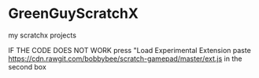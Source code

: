 # GreenGuyScratchX
my scratchx projects

IF THE CODE DOES NOT WORK
press "Load Experimental Extension
paste https://cdn.rawgit.com/bobbybee/scratch-gamepad/master/ext.js in the second box
